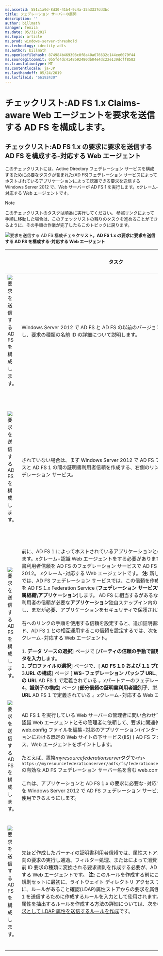 ```yaml
---
ms.assetid: 551c1a0d-8d30-41b4-9c4a-35a3337dd3bc
title: フェデレーション サーバーの展開
description: ''
author: billmath
manager: femila
ms.date: 05/31/2017
ms.topic: article
ms.prod: windows-server-threshold
ms.technology: identity-adfs
ms.author: billmath
ms.openlocfilehash: 874984b469303c0f8a40a676632c144ee6079f44
ms.sourcegitcommit: 0b5fd4dc4148b92480db04e4dc22e139dcff8582
ms.translationtype: MT
ms.contentlocale: ja-JP
ms.lasthandoff: 05/24/2019
ms.locfileid: "66192430"
---
```

# <a name="checklist-configuring-ad-fs-to-send-claims-to-an-ad-fs-1x-claims-aware-web-agent"></a>チェックリスト:AD FS 1.x Claims-aware Web エージェントを要求を送信する AD FS を構成します。

  
## <a name="checklist-configuring-ad-fs-to-send-claims-to-an-adfs1x-claims-aware-web-agent"></a>チェックリスト:AD FS 1.x の要求に要求を送信する AD FS を構成する\-対応する Web エージェント  
このチェックリストには、Active Directory フェデレーション サービスを構成するために必要なタスクが含まれた\(AD FS\)フェデレーション サービスによってホストされているアプリケーションによって認識できる要求を送信する Windows Server 2012 で、Web サーバーが AD FS 1 を実行します。*x*クレーム\-対応する Web エージェントです。  
  
> [!NOTE]  
> このチェックリストのタスクは順番に実行してください。 参照リンクによって手順に移動した場合は、このチェックリストの残りのタスクを進めることができるように、その手順の作業が完了したらこのトピックに戻ります。  
  
![要求を送信する AD FS 構成](media/2b05dce3-938f-4168-9b8f-1f4398cbdb9b.gif)**チェックリスト。AD FS 1.x の要求に要求を送信する AD FS を構成する\-対応する Web エージェント**  
  
||タスク|リファレンス|  
|-|--------|-------------|  
|![要求を送信する AD FS を構成します。](media/icon_checkboxo.gif)|Windows Server 2012 で AD FS と AD FS の以前のバージョン間の相互運用性の計画し、要求の種類の名前 ID の詳細について説明します。|![要求を送信する AD FS 構成](media/faa393df-4856-4431-9eda-4f4e5be72a90.gif)[AD FS との相互運用の計画 1.x](https://technet.microsoft.com/library/ff678040.aspx)|  
|![要求を送信する AD FS を構成します。](media/icon_checkboxo.gif)|されていない場合は、まず Windows Server 2012 で AD FS フェデレーション サービスと AD FS 1 の間の証明書利用者信頼を作成する、右側のリンクを使用します。*x*フェデレーション サービス。|[チェックリスト:AD FS 1.x のフェデレーション サービスに要求を送信するように AD FS を構成する](Checklist--Configuring-AD-FS-to-Send-Claims-to-an-AD-FS-1.x-Federation-Service.md)|  
|![要求を送信する AD FS を構成します。](media/icon_checkboxo.gif)|前に、AD FS 1 によってホストされているアプリケーションとの相互運用を実現できます。*x*クレーム\-認識 Web エージェントをする必要がありますで初めて作成する証明書利用者信頼を AD FS のフェデレーション サービスで AD FS 1 に、Windows Server 2012。 *x*クレーム\-対応する Web エージェントです。 **注:** 新しいを追加するのと同じでは、AD FS フェデレーション サービスでは、この信頼を作成する**アプリケーション**を AD FS 1.x Federation Service \(**フェデレーション サービス\\信頼ポリシー\\自分の所属組織\\アプリケーション**\)します。 AD FS に相当するがあるないために、この証明書利用者の信頼が必要な**アプリケーション**独自スナップイン内のノード\-でします。 ただし、まだが必要、アプリケーションをセキュリティで保護されたチャネルです。<br /><br />右へのリンクの手順を使用する信頼を設定すると、追加証明書利用者信頼のウィザード、AD FS 1 との相互運用するこの信頼を設定するでは、次を行う必要があります。*x*クレーム\-対応する Web エージェント。<br /><br />1. **データ ソースの選択**] ページで [**パーティの信頼の手動で証明書利用者に関するデータを入力**します。<br />2. **プロファイルの選択**] ページで、[ **AD FS 1.0 および 1.1 プロファイル**します。<br />3.**URL の構成**] ページ [ **WS\-フェデレーション パッシブ URL**、型、**アプリケーションの URL** AD FS 1 で定義されている *。x*パートナーのフェデレーション サービス。<br />4。**識別子の構成**] ページ [**部分信頼の証明書利用者識別子**、型、**アプリケーションの URL** AD FS 1 で定義されている *。x*クレーム\-対応する Web エージェント|![要求を送信する AD FS 構成](media/faa393df-4856-4431-9eda-4f4e5be72a90.gif)[証明書利用者信頼を手動で作成](../../ad-fs/operations/Create-a-Relying-Party-Trust.md)|  
|![要求を送信する AD FS を構成します。](media/icon_checkboxo.gif)|AD FS 1 を実行している Web サーバーの管理者に問い合わせてください。*x*クレーム\-認識 Web エージェントとその管理者に依頼して、要求に関連付けられている web.config ファイルを編集\-対応のアプリケーション\(インターネット インフォメーションにおける既定の Web サイトの下サービス\(IIS\) \) AD FS フェデレーション サービス、Web エージェントをポイントします。<br /><br />たとえば、置換*myresourcefederationserver*タグで`<fs> https://myresourcefederationserver/adfs/fs/federationserverservice.asmx</fs>`の有効な AD FS フェデレーション サーバー名を含む web.config ファイル。<br /><br />これは、アプリケーションと AD FS 1.x の要求に必要な\-対応する Web エージェントを Windows Server 2012 で AD FS フェデレーション サービスから送信される要求を使用できるようにします。|N\/A|  
|![要求を送信する AD FS を構成します。](media/icon_checkboxo.gif)|先ほど作成したパーティの証明書利用者信頼では、属性ストアから抽出された入力方向の要求の実行し通過、フィルター処理、またはによって消費され、認識が可能な名前 ID 要求の種類に変換される要求規則を作成する必要が、AD FS 1。*x*クレーム\-対応する Web エージェントです。 **注:** このルールを作成する前にこの規則を作成する要求規則セットに最初に、ライトウェイト ディレクトリ アクセス プロトコルを抽出する前に、ルールがあること確認\(LDAP\)属性ストアからの要求を属性。 この要求は、AD FS 1 を送信するために作成するルールを入力として使用されます。*x*\-互換の要求。 LDAP 属性を抽出するルールを作成する方法の詳細については、次を参照してください。[要求として LDAP 属性を送信するルールを作成](../../ad-fs/operations/Create-a-Rule-to-Send-LDAP-Attributes-as-Claims.md)です。|![要求を送信する AD FS 構成](media/faa393df-4856-4431-9eda-4f4e5be72a90.gif)[AD FS を送信するルールを作成する 1.x 互換の要求](../../ad-fs/operations/Create-a-Rule-to-Send-an-AD-FS-1x-Compatible-Claim.md)|  
  

